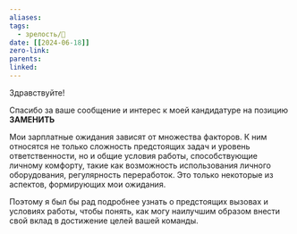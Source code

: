 ```yaml
---
aliases: 
tags:
  - зрелость/🌱
date: [[2024-06-18]]
zero-link: 
parents: 
linked:
---
```

Здравствуйте!

Спасибо за ваше сообщение и интерес к моей кандидатуре на позицию **ЗАМЕНИТЬ**

Мои зарплатные ожидания зависят от множества факторов. К ним относятся не только сложность предстоящих задач и уровень ответственности, но и общие условия работы, способствующие личному комфорту, такие как возможность использования личного оборудования, регулярность переработок. Это только некоторые из аспектов, формирующих мои ожидания. 

Поэтому я был бы рад подробнее узнать о предстоящих вызовах и условиях работы, чтобы понять, как могу наилучшим образом внести свой вклад в достижение целей вашей команды.